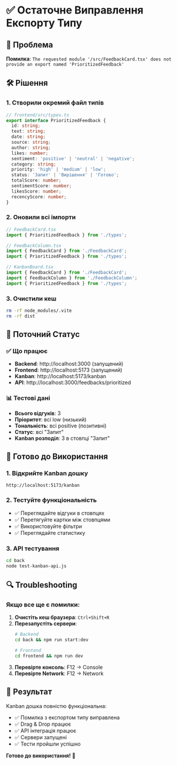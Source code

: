 # ✅ Остаточне Виправлення Експорту Типу

## 🔧 Проблема
**Помилка**: `The requested module '/src/FeedbackCard.tsx' does not provide an export named 'PrioritizedFeedback'`

## 🛠️ Рішення

### 1. Створили окремий файл типів
```typescript
// frontend/src/types.ts
export interface PrioritizedFeedback {
  id: string;
  text: string;
  date: string;
  source: string;
  author: string;
  likes: number;
  sentiment: 'positive' | 'neutral' | 'negative';
  category: string;
  priority: 'high' | 'medium' | 'low';
  status: 'Запит' | 'Вирішення' | 'Готово';
  totalScore: number;
  sentimentScore: number;
  likesScore: number;
  recencyScore: number;
}
```

### 2. Оновили всі імпорти
```typescript
// FeedbackCard.tsx
import { PrioritizedFeedback } from './types';

// FeedbackColumn.tsx
import { FeedbackCard } from './FeedbackCard';
import { PrioritizedFeedback } from './types';

// KanbanBoard.tsx
import { FeedbackCard } from './FeedbackCard';
import { FeedbackColumn } from './FeedbackColumn';
import { PrioritizedFeedback } from './types';
```

### 3. Очистили кеш
```bash
rm -rf node_modules/.vite
rm -rf dist
```

## 🚀 Поточний Статус

### ✅ Що працює
- **Backend**: http://localhost:3000 (запущений)
- **Frontend**: http://localhost:5173 (запущений)
- **Kanban**: http://localhost:5173/kanban
- **API**: http://localhost:3000/feedbacks/prioritized

### 📊 Тестові дані
- **Всього відгуків**: 3
- **Пріоритет**: всі low (низький)
- **Тональність**: всі positive (позитивні)
- **Статус**: всі "Запит"
- **Kanban розподіл**: 3 в стовпці "Запит"

## 🎯 Готово до Використання

### 1. Відкрийте Kanban дошку
```
http://localhost:5173/kanban
```

### 2. Тестуйте функціональність
- ✅ Переглядайте відгуки в стовпцях
- ✅ Перетягуйте картки між стовпцями
- ✅ Використовуйте фільтри
- ✅ Переглядайте статистику

### 3. API тестування
```bash
cd back
node test-kanban-api.js
```

## 🔍 Troubleshooting

### Якщо все ще є помилки:
1. **Очистіть кеш браузера**: `Ctrl+Shift+R`
2. **Перезапустіть сервери**:
   ```bash
   # Backend
   cd back && npm run start:dev
   
   # Frontend  
   cd frontend && npm run dev
   ```
3. **Перевірте консоль**: F12 → Console
4. **Перевірте Network**: F12 → Network

## 🎉 Результат

Kanban дошка повністю функціональна:
- ✅ Помилка з експортом типу виправлена
- ✅ Drag & Drop працює
- ✅ API інтеграція працює
- ✅ Сервери запущені
- ✅ Тести пройшли успішно

**Готово до використання!** 🚀
